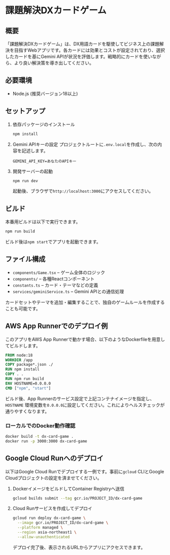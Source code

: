 # 課題解決DXカードゲーム

## 概要
「課題解決DXカードゲーム」は、DX用語カードを駆使してビジネス上の課題解決を目指すWebアプリです。各カードには効果とコストが設定されており、選択したカードを基にGemini APIが状況を評価します。戦略的にカードを使いながら、より良い解決策を導き出してください。

## 必要環境
- Node.js (推奨バージョン18以上)

## セットアップ
1. 依存パッケージのインストール
   ```bash
   npm install
   ```
2. Gemini APIキーの設定
   プロジェクトルートに`.env.local`を作成し、次の内容を記述します。
   ```env
   GEMINI_API_KEY=あなたのAPIキー
   ```
3. 開発サーバーの起動
   ```bash
   npm run dev
   ```
   起動後、ブラウザで`http://localhost:3000`にアクセスしてください。

## ビルド
本番用ビルドは以下で実行できます。
```bash
npm run build
```
ビルド後は`npm start`でアプリを起動できます。

## ファイル構成
 - `components/Game.tsx` – ゲーム全体のロジック
- `components/` – 各種Reactコンポーネント
- `constants.ts` – カード・テーマなどの定義
- `services/geminiService.ts` – Gemini APIとの通信処理

カードセットやテーマを追加・編集することで、独自のゲームルールを作成することも可能です。

## AWS App Runnerでのデプロイ例

このアプリをAWS App Runnerで動かす場合、以下のようなDockerfileを用意してビルドします。

```Dockerfile
FROM node:18
WORKDIR /app
COPY package*.json ./
RUN npm install
COPY . .
RUN npm run build
ENV HOSTNAME=0.0.0.0
CMD ["npm", "start"]
```

ビルド後、App Runnerのサービス設定で上記コンテナイメージを指定し、`HOSTNAME` 環境変数を`0.0.0.0`に設定してください。これによりヘルスチェックが通りやすくなります。

### ローカルでのDocker動作確認
```bash
docker build -t dx-card-game .
docker run -p 3000:3000 dx-card-game
```
## Google Cloud Runへのデプロイ

以下はGoogle Cloud Runでデプロイする一例です。事前に`gcloud` CLIとGoogle Cloudプロジェクトの設定を済ませてください。

1. DockerイメージをビルドしてContainer Registryへ送信
   ```bash
   gcloud builds submit --tag gcr.io/PROJECT_ID/dx-card-game
   ```
2. Cloud Runサービスを作成してデプロイ
   ```bash
   gcloud run deploy dx-card-game \
     --image gcr.io/PROJECT_ID/dx-card-game \
     --platform managed \
     --region asia-northeast1 \
     --allow-unauthenticated
   ```
   デプロイ完了後、表示されるURLからアプリにアクセスできます。
